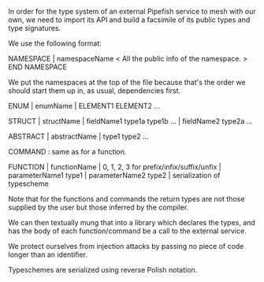 In order for the type system of an external Pipefish service to mesh with our own, we need to import its API and build a facsimile of its public types and type signatures.

We use the following format:

NAMESPACE | namespaceName
< All the public info of the namespace. >
END NAMESPACE

We put the namespaces at the top of the file because that's the order we should start them up in, as usual, dependencies first.

ENUM | enumName | ELEMENT1 ELEMENT2 ...

STRUCT | structName | fieldName1 type1a type1b ... |  fieldName2 type2a ...

ABSTRACT | abstractName | type1 type2 ...

COMMAND : same as for a function.

FUNCTION | functionName | 0, 1, 2, 3 for prefix/infix/suffix/unfix | parameterName1 type1 | parameterName2 type2 | serialization of typescheme

Note that for the functions and commands the return types are not those supplied by the user but those inferred by the compiler.

We can then textually mung that into a library which declares the types, and has the body of each function/command be a call to the external service.

We protect ourselves from injection attacks by passing no piece of code longer than an identifier.

Typeschemes are serialized using reverse Polish notation.
